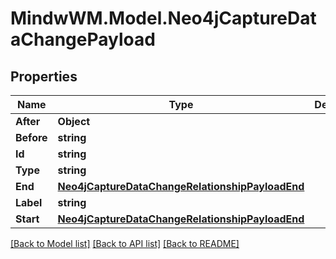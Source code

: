 # MindwWM.Model.Neo4jCaptureDataChangePayload

## Properties

Name | Type | Description | Notes
------------ | ------------- | ------------- | -------------
**After** | **Object** |  | 
**Before** | **string** |  | 
**Id** | **string** |  | 
**Type** | **string** |  | 
**End** | [**Neo4jCaptureDataChangeRelationshipPayloadEnd**](Neo4jCaptureDataChangeRelationshipPayloadEnd.md) |  | 
**Label** | **string** |  | 
**Start** | [**Neo4jCaptureDataChangeRelationshipPayloadEnd**](Neo4jCaptureDataChangeRelationshipPayloadEnd.md) |  | 

[[Back to Model list]](../README.md#documentation-for-models) [[Back to API list]](../README.md#documentation-for-api-endpoints) [[Back to README]](../README.md)

